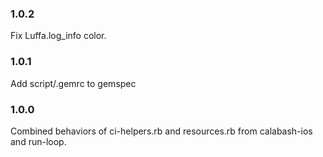 ### 1.0.2

Fix Luffa.log\_info color.

### 1.0.1

Add script/.gemrc to gemspec

### 1.0.0

Combined behaviors of ci-helpers.rb and resources.rb
from calabash-ios and run-loop.

